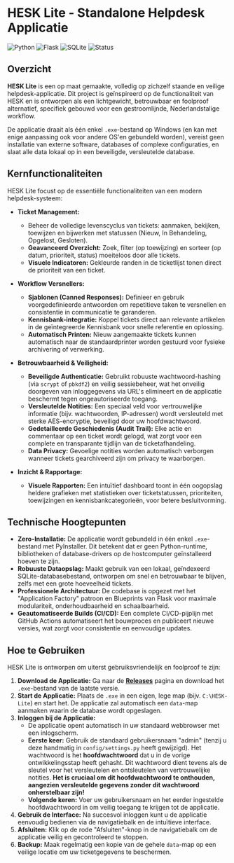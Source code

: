 # HESK Lite - Standalone Helpdesk Applicatie

![Python](https://img.shields.io/badge/Python-3.11-3776AB?logo=python)
![Flask](https://img.shields.io/badge/Flask-2.0-000000?logo=flask)
![SQLite](https://img.shields.io/badge/SQLite-3-003B57?logo=sqlite)
![Status](https://img.shields.io/badge/Status-Actieve%20Ontwikkeling-blue)

## Overzicht

**HESK Lite** is een op maat gemaakte, volledig op zichzelf staande en veilige helpdesk-applicatie. Dit project is geïnspireerd op de functionaliteit van HESK en is ontworpen als een lichtgewicht, betrouwbaar en foolproof alternatief, specifiek gebouwd voor een gestroomlijnde, Nederlandstalige workflow.

De applicatie draait als één enkel `.exe`-bestand op Windows (en kan met enige aanpassing ook voor andere OS'en gebundeld worden), vereist geen installatie van externe software, databases of complexe configuraties, en slaat alle data lokaal op in een beveiligde, versleutelde database.

## Kernfunctionaliteiten

HESK Lite focust op de essentiële functionaliteiten van een modern helpdesk-systeem:

*   **Ticket Management:**
    *   Beheer de volledige levenscyclus van tickets: aanmaken, bekijken, toewijzen en bijwerken met statussen (Nieuw, In Behandeling, Opgelost, Gesloten).
    *   **Geavanceerd Overzicht:** Zoek, filter (op toewijzing) en sorteer (op datum, prioriteit, status) moeiteloos door alle tickets.
    *   **Visuele Indicatoren:** Gekleurde randen in de ticketlijst tonen direct de prioriteit van een ticket.

*   **Workflow Versnellers:**
    *   **Sjablonen (Canned Responses):** Definieer en gebruik voorgedefinieerde antwoorden om repetitieve taken te versnellen en consistentie in communicatie te garanderen.
    *   **Kennisbank-integratie:** Koppel tickets direct aan relevante artikelen in de geïntegreerde Kennisbank voor snelle referentie en oplossing.
    *   **Automatisch Printen:** Nieuw aangemaakte tickets kunnen automatisch naar de standaardprinter worden gestuurd voor fysieke archivering of verwerking.

*   **Betrouwbaarheid & Veiligheid:**
    *   **Beveiligde Authenticatie:** Gebruikt robuuste wachtwoord-hashing (via `scrypt` of `pbkdf2`) en veilig sessiebeheer, wat het onveilig doorgeven van inloggegevens via URL's elimineert en de applicatie beschermt tegen ongeautoriseerde toegang.
    *   **Versleutelde Notities:** Een speciaal veld voor vertrouwelijke informatie (bijv. wachtwoorden, IP-adressen) wordt versleuteld met sterke AES-encryptie, beveiligd door uw hoofdwachtwoord.
    *   **Gedetailleerde Geschiedenis (Audit Trail):** Elke actie en commentaar op een ticket wordt gelogd, wat zorgt voor een complete en transparante tijdlijn van de ticketafhandeling.
    *   **Data Privacy:** Gevoelige notities worden automatisch verborgen wanneer tickets gearchiveerd zijn om privacy te waarborgen.

*   **Inzicht & Rapportage:**
    *   **Visuele Rapporten:** Een intuïtief dashboard toont in één oogopslag heldere grafieken met statistieken over ticketstatussen, prioriteiten, toewijzingen en kennisbankcategorieën, voor betere besluitvorming.

## Technische Hoogtepunten

*   **Zero-Installatie:** De applicatie wordt gebundeld in één enkel `.exe`-bestand met PyInstaller. Dit betekent dat er geen Python-runtime, bibliotheken of database-drivers op de hostcomputer geïnstalleerd hoeven te zijn.
*   **Robuuste Dataopslag:** Maakt gebruik van een lokaal, geïndexeerd SQLite-databasebestand, ontworpen om snel en betrouwbaar te blijven, zelfs met een grote hoeveelheid tickets.
*   **Professionele Architectuur:** De codebase is opgezet met het "Application Factory" patroon en Blueprints van Flask voor maximale modulariteit, onderhoudbaarheid en schaalbaarheid.
*   **Geautomatiseerde Builds (CI/CD):** Een complete CI/CD-pijplijn met GitHub Actions automatiseert het bouwproces en publiceert nieuwe versies, wat zorgt voor consistentie en eenvoudige updates.

## Hoe te Gebruiken

HESK Lite is ontworpen om uiterst gebruiksvriendelijk en foolproof te zijn:

1.  **Download de Applicatie:** Ga naar de [**Releases**](https://github.com/ChaoticML/Hesk-Lite/releases) pagina en download het `.exe`-bestand van de laatste versie.
2.  **Start de Applicatie:** Plaats de `.exe` in een eigen, lege map (bijv. `C:\HESK-Lite`) en start het. De applicatie zal automatisch een `data`-map aanmaken waarin de database wordt opgeslagen.
3.  **Inloggen bij de Applicatie:**
    *   De applicatie opent automatisch in uw standaard webbrowser met een inlogscherm.
    *   **Eerste keer:** Gebruik de standaard gebruikersnaam "admin" (tenzij u deze handmatig in `config/settings.py` heeft gewijzigd). Het wachtwoord is het **hoofdwachtwoord** dat u in de vorige ontwikkelingsstap heeft gehasht. Dit wachtwoord dient tevens als de sleutel voor het versleutelen en ontsleutelen van vertrouwelijke notities. **Het is cruciaal om dit hoofdwachtwoord te onthouden, aangezien versleutelde gegevens zonder dit wachtwoord onherstelbaar zijn!**
    *   **Volgende keren:** Voer uw gebruikersnaam en het eerder ingestelde hoofdwachtwoord in om veilig toegang te krijgen tot de applicatie.
4.  **Gebruik de Interface:** Na succesvol inloggen kunt u de applicatie eenvoudig bedienen via de navigatiebalk en de intuïtieve interface.
5.  **Afsluiten:** Klik op de rode "Afsluiten"-knop in de navigatiebalk om de applicatie veilig en gecontroleerd te stoppen.
6.  **Backup:** Maak regelmatig een kopie van de gehele `data`-map op een veilige locatie om uw ticketgegevens te beschermen.
